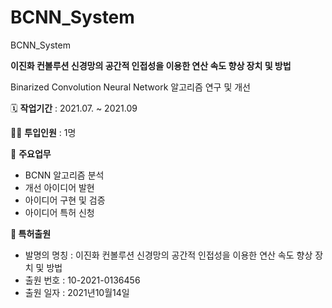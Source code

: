 # BCNN_System
BCNN_System

**이진화 컨볼루션 신경망의 공간적 인접성을 이용한 연산 속도 향상 장치 및 방법**

Binarized Convolution Neural Network 알고리즘 연구 및 개선 


🗓️ **작업기간** : 2021.07. ~ 2021.09

👨‍💻 **투입인원** : 1명

📒 **주요업무** 

- BCNN 알고리즘 분석
- 개선 아이디어 발현
- 아이디어 구현 및 검증
- 아이디어 특허 신청

**📒 특허출원**

- 발명의 명칭 : 이진화 컨볼루션 신경망의 공간적 인접성을 이용한 연산 속도 향상 장치 및 방법
- 출원 번호 : 10-2021-0136456
- 출원 일자 : 2021년10월14일
